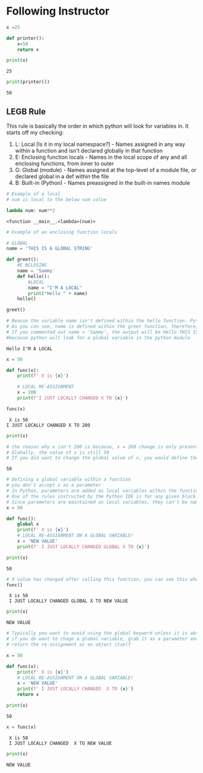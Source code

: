 # Following Instructor


```python
x =25

def printer():
    x=50
    return x
```


```python
print(x)
```

    25



```python
print(printer())
```

    50


## LEGB Rule

This rule is basically the order in which python will look for variables in.
It starts off my checking:
1. L: Local [Is it in my local namespace?]
        - Names assigned in any way within a function and isn't declared globally in that function
2. E: Enclosing function locals
        - Names in the local scope of any and all enclosing functions, from inner to outer
3. G: Global (module)
        - Names assigned at the top-level of a module file, or declared global in a def within the file
4. B: Built-in (Python)
        - Names preassigned in the built-in names module


```python
# Example of a local
# num is local to the below num value

lambda num: num**2
```




    <function __main__.<lambda>(num)>




```python
# Example of an enclosing function locals

# GLOBAL
name = 'THIS IS A GLOBAL STRING'

def greet():
    #E NCLOSING
    name = 'Sammy'
    def hello():
        #LOCAL
        name = "I'M A LOCAL"
        print("Hello " + name)
    hello()

greet()

# Beause the variable name isn't defined within the hello function. Python will check for enclosing function locals.
# As you can see, name is defined within the greet function, therefore, it'll use that variable when hello is executed.
# If you commented out name = 'Sammy', the output will be Hello THIS IS A GLOBAL STRING,
#because python will look for a global variable in the python module
```

    Hello I'M A LOCAL



```python
x = 50

def func(x):
    print(f' X is {x}')

    # LOCAL RE-ASSIGNMENT
    x = 200
    print(f'I JUST LOCALLY CHANGED X TO {x}')

```


```python
func(x)
```

     X is 50
    I JUST LOCALLY CHANGED X TO 200



```python
print(x)

# the reason why x isn't 200 is because, x = 200 change is only present in the local namespace of the function.
# Globally, the value of x is still 50
# If you did want to change the global value of x, you would define the x as a global variable within the function.
```

    50



```python
# Defining a global variable within a function
# you don't accept x as a parameter
# In Python, parameters are added as local variables within the function's scope.
# One of the rules instructed by the Python IDE is for any given block of code, you can't have variables that are in both local and global namespace
# Since parameters are maintained as local variables, they can't be named as a global variable within the function.
x = 50

def func():
    global x
    print(f' X is {x}')
    # LOCAL RE-ASSIGNMENT ON A GLOBAL VARIABLE!
    x = 'NEW VALUE'
    print(f' I JUST LOCALLY CHANGED GLOBAL X TO {x}')
```


```python
print(x)
```

    50



```python
# X value has changed after calling this function, you can see this when you print x's value in the next line of code
func()
```

     X is 50
     I JUST LOCALLY CHANGED GLOBAL X TO NEW VALUE



```python
print(x)
```

    NEW VALUE



```python
# Typically you want to avoid using the global keyword unless it is absolutely necessary
# if you do want to chage a global variable, grab it as a parameter and once you change the value,
# return the re-assignment as an object itself

x = 50

def func(x):
    print(f' X is {x}')
    # LOCAL RE-ASSIGNMENT ON A GLOBAL VARIABLE!
    x = 'NEW VALUE'
    print(f' I JUST LOCALLY CHANGED  X TO {x}')
    return x

```


```python
print(x)
```

    50



```python
x = func(x)
```

     X is 50
     I JUST LOCALLY CHANGED  X TO NEW VALUE



```python
print(x)
```

    NEW VALUE



```python

```
